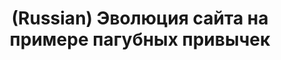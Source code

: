 ---
layout: default
category: mega
lang: en
title: (Russian) Эволюция сайта на примере пагубных привычек
slug: lucky-site
tags: design fun gui information 
postid: 1019
translated: no
---